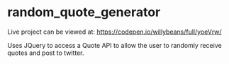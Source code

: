 # random_quote_generator

Live project can be viewed at: https://codepen.io/willybeans/full/yoeVrw/

Uses JQuery to access a Quote API to allow the user to randomly receive quotes and post to twitter.
